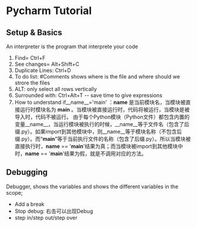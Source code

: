 # Pycharm Tutorial
## Setup & Basics 
An interpreter is the program that interprete your code  

1. Find= Ctrl+F 
2. See changes= Alt+Shift+C
3. Duplicate Lines:  Ctrl+D 
4. To do list: #Comments shows where is the file and where should we strore the files 
5. ALT: only select all  rows vertically 
6. Surrounded with: Ctrl+Alt+T -- save time to give expressions
7. How to understand if__name__='main'
：__name__ 是当前模块名，当模块被直接运行时模块名为 __main__ 。当模块被直接运行时，代码将被运行，当模块是被导入时，代码不被运行。
由于每个Python模块（Python文件）都包含内置的变量__name__，当运行模块被执行的时候，__name__等于文件名（包含了后缀.py）。如果import到其他模块中，则__name__等于模块名称（不包含后缀.py）。而“__main__”等于当前执行文件的名称（包含了后缀.py）。所以当模块被直接执行时，__name__ == '__main__'结果为真；而当模块被import到其他模块中时，__name__ == '__main__'结果为假，就是不调用对应的方法。



## Debugging 
Debugger, shows the variables and shows the different variables in the scope;
- Add a break 
- Stop debug: 右击可以出现Debug  
- step in/step out/step over
